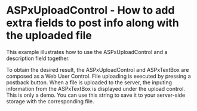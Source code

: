 # ASPxUploadControl - How to add extra fields to post info along with the uploaded file


<p>This example illustrates how to use the ASPxUploadControl and a description field together. </p><p>To obtain the desired result,  the ASPxUploadControl and ASPxTextBox are composed as a Web User Control. File uploading is executed by pressing a postback button. When a file is uploaded to the server, the inputing information from the ASPxTextBox is displayed under the upload control.  This is only a demo.  You can use this string to save it to your server-side storage with the corresponding file.</p>

<br/>


